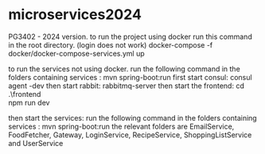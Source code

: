 # microservices2024
PG3402 - 2024 version. 
to run the project using docker run this command in the root directory. (login does not work)
docker-compose -f docker/docker-compose-services.yml up

to run the services not using docker. run the following command in the folders containing services : mvn spring-boot:run
first start consul: consul agent -dev
then start rabbit: rabbitmq-server
then start the frontend: 
cd .\frontend\
npm run dev

then start the services:
run the following command in the folders containing services : mvn spring-boot:run
the relevant folders are EmailService, FoodFetcher, Gateway, LoginService, RecipeService, ShoppingListService and UserService
